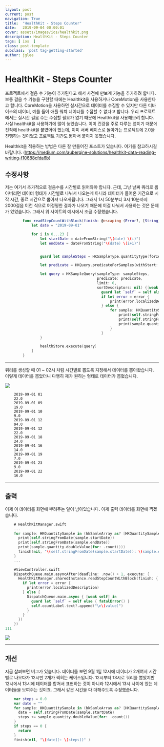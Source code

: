 ```yaml
---
layout: post
current: post
navigation: True
title:  "HealthKit - Steps Counter"
date:   2019-09-04 00:00:01
cover: assets/images/ios/healthkit.png
description: HealthKit - Steps Counter
tags: [ ios  ]
class: post-template
subclass: 'post tag-getting-started'
author: jglee
---
```

# HealthKit - Steps Counter
 프로젝트에서 걸음 수 기능이 추가된다고 해서 사전에 만보계 기능을 추가하려 합니다. 보통 걸음 수 기능을 구현할 때에는 Healthkit을 사용하거나 CoreMotion을 사용한다고 합니다. CoreMotion을 사용하면 실시간으로 데이터를 수집할 수 있지만 다른 디바이스의 데이터, 예를 들어 애플 워치 데이터를 수집할 수 없다고 합니다. 우리 프로젝트에서는 실시간 걸음 수는 수집할 필요가 없기 때문에 Healthkit을 사용해보려 합니다.
  사실 healthkit을 사용하기에 많이 늦었습니다. 이미 건강을 주로 다루는 앱이기 때문에 진작에 healthkit을 붙였어야 했는데, 이미 서버 베이스로 돌아가는 프로젝트에 2.0을 진행하는 것이었고 프로젝트 기간도 짧아서 붙이지 못했습니다.

Healthkit을 적용하는 방법은 다른 잘 만들어진 포스트가 있습니다. 여기를 참고하시길 바랍니다.
(https://medium.com/aubergine-solutions/healthkit-data-reading-writing-f10688cfda6b)


##  수정사항

 저는 여기서 추가적으로 걸음수를 시간별로 읽어와야 합니다. 근데, 그냥 날짜 쿼리로 뽑아버리면 데이터 형태가 시간별로 나눠서 나오는게 아니라 데이터가 들어온 기간으로 시작 시간, 종료 시간으로 뽑아져 나오게됩니다. 그래서 1시 50분부터 3시 10분까지 2000걸음 이런 식으로 어정쩡한 결과가 나오기 때문에 이걸 나눠서 사용하는 것은 문제가 있었습니다.
 그래서 위 사이트의 예시에서 조금 수정했습니다.

```swift
        func readStepCountWithBlock(finish: @escaping (Error?, [String]) ->Void) {
            let date = "2019-09-01"

            for i in 0...23 {
                let startDate = dateFromString("\(date) \(i)")
                let endDate = dateFromString("\(date) \(i+1)")


                guard let sampleSteps = HKSampleType.quantityType(forIdentifier: .stepCount) else { fatalError() }

                let predicate = HKQuery.predicateForSamples(withStart: startDate, end: endDate, options: HKQueryOptions.strictStartDate)

                let query = HKSampleQuery(sampleType: sampleSteps,
                                          predicate: predicate,
                                          limit: 0,
                                          sortDescriptors: nil) {[weak self] (hkSamleQuery,hkSamleArray,error) in
                                            guard let `self` = self else { return }
                                            if let error = error {
                                                print(error.localizedDescription)
                                            } else {
                                                for sample: HKQuantitySample in (hkSamleArray as? [HKQuantitySample]) ?? [] {
                                                    print(self.stringFromDate(sample.startDate))
                                                    print(self.stringFromDate(sample.endDate))
                                                    print(sample.quantity.doubleValue(for: .count()))
                                                }
                                            }
                }

                healthStore.execute(query)
            }
        }
```


----------


 쿼리를 생성할 때 01 ~ 02시 처럼 시간별로 뽑도록 지정해서 데이터를 뽑아왔습니다. 이렇게 데이터를 뽑았더니 다행히 제가 원하는 형태로 데이터가 뽑혔습니다.


![](https://paper-attachments.dropbox.com/s_5689B5119B301B2F3320EFD6B62220CF7F6D69A4DF60E1E0C568B1579E459BB9_1567568001265_IMG_34FEA881C12D-1.jpeg)
```
    2019-09-01 01
    22.0
    2019-09-01 09
    19.0
    2019-09-01 10
    9.0
    2019-09-01 12
    94.0
    2019-09-01 12
    22.0
    2019-09-01 18
    24.0
    2019-09-01 16
    14.0
    2019-09-01 19
    7.0
    2019-09-01 23
    9.0
    2019-09-01 22
    16.0
```



----------


##  출력

 이제 이 데이터를 화면에 뿌려주는 일이 남아있습니다.
이제 출력 데이터를 화면에 찍겠습니다.
```swift
    # HealthKitManager.swift
    ...
    for sample: HKQuantitySample in (hkSamleArray as? [HKQuantitySample]) ?? [] {
      print(self.stringFromDate(sample.startDate))
      print(self.stringFromDate(sample.endDate))
      print(sample.quantity.doubleValue(for: .count()))
      finish(nil, "\(self.stringFromDate(sample.startDate)): \(sample.quantity.doubleValue(for: .count()))" )
    }
    ...

    #ViewController.swift
    DispatchQueue.main.asyncAfter(deadline: .now() + 1, execute: {
      HealthKitManager.sharedInstance.readStepCountWithBlock(finish: { (error, value) in
        if let error = error {
          print(error.localizedDescription)
        } else {
          DispatchQueue.main.async { [weak self] in
            guard let `self` = self else { fatalError() }
            self.countLabel.text?.append("\n\(value)")
          }
        }
      })
    })
111
```
![](https://paper-attachments.dropbox.com/s_5689B5119B301B2F3320EFD6B62220CF7F6D69A4DF60E1E0C568B1579E459BB9_1567569670771_IMG_63C99B0A4033-1.jpeg)

----------
##  개선

 지금 살펴보면 버그가 있습니다.
 데이터를 보면 9월 1일 12시에 데이터가 2개여서 시간별로 나오다가 12시만 2개가 찍히는 케이스입니다. 12시부터 13시로 쿼리를 뽑았지만 12시에서 13시에 데이터를 합쳐서 표현하는 것이 아니라 12시에서 13시 사이에 있는 데이터들을 보여주는 것이죠. 그래서 같은 시간을 다 더해주도록 수정했습니다.

```swift
    var steps = 0.0
    var date = ""
    for sample: HKQuantitySample in (hkSamleArray as? [HKQuantitySample]) ?? [] {
      date = self.stringFromDate(sample.startDate)
      steps += sample.quantity.doubleValue(for: .count())
    }
    if steps == 0 {
      return
    }
    finish(nil, "\(date)): \(steps))" )
```
